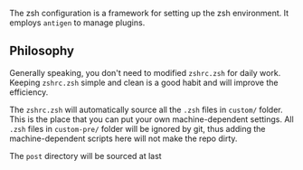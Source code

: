 The zsh configuration is a framework for setting up the zsh environment. It employs `antigen` to manage plugins.

## Philosophy
Generally speaking, you don't need to modified `zshrc.zsh` for daily work. Keeping `zshrc.zsh` simple and clean is a good habit and will improve the efficiency.

The `zshrc.zsh` will automatically source all the `.zsh` files in `custom/` folder. This is the place that you can put your own machine-dependent settings. All `.zsh` files in `custom-pre/` folder will be ignored by git, thus adding the machine-dependent scripts here will not make the repo dirty.

The `post` directory will be sourced at last
